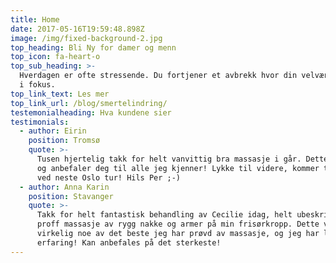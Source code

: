 ```yaml
---
title: Home
date: 2017-05-16T19:59:48.898Z
image: /img/fixed-background-2.jpg
top_heading: Bli Ny for damer og menn
top_icon: fa-heart-o
top_sub_heading: >-
  Hverdagen er ofte stressende. Du fortjener et avbrekk hvor din velvære settes
  i fokus.
top_link_text: Les mer
top_link_url: /blog/smertelindring/
testemonialheading: Hva kundene sier
testimonials:
  - author: Eirin
    position: Tromsø
    quote: >-
      Tusen hjertelig takk for helt vanvittig bra massasje i går. Dette kan du
      og anbefaler deg til alle jeg kjenner! Lykke til videre, kommer tilbake
      ved neste Oslo tur! Hils Per ;-)
  - author: Anna Karin
    position: Stavanger
    quote: >-
      Takk for helt fantastisk behandling av Cecilie idag, helt ubeskrivelig
      proff massasje av rygg nakke og armer på min frisørkropp. Dette var
      virkelig noe av det beste jeg har prøvd av massasje, og jeg har lang
      erfaring! Kan anbefales på det sterkeste!
---
```


